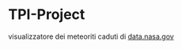 # TPI-Project
visualizzatore dei meteoriti caduti di [data.nasa.gov](https://data.nasa.gov/Space-Science/Meteorite-Landings/gh4g-9sfh)

